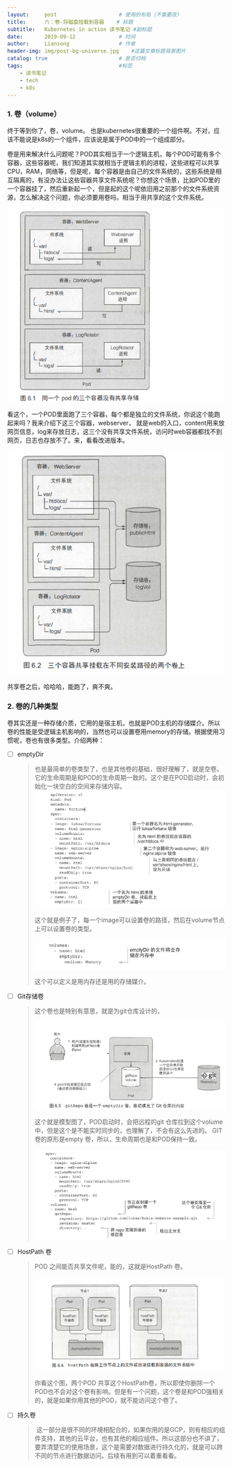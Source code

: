 ```yaml
---
layout:     post   				    # 使用的布局（不需要改）
title:      六：卷-将磁盘挂载到容器 	# 标题
subtitle:   Kubernetes in action 读书笔记 #副标题
date:       2019-09-12 				# 时间
author:     Liansong 				# 作者
header-img: img/post-bg-universe.jpg 	#这篇文章标题背景图片
catalog: true 						# 是否归档
tags:								#标签
    - 读书笔记
    - tech
    - k8s
---
```




### 1. 卷（volume）

终于等到你了，卷，volume。 也是kubernetes很重要的一个组件啊。不对，应该不能说是k8s的一个组件，应该说是属于POD中的一个组成部分。

卷是用来解决什么问题呢？POD其实相当于一个逻辑主机，每个POD可能有多个容器，这些容器呢，我们知道其实就相当于逻辑主机的进程，这些进程可以共享CPU，RAM，网络等，但是呢，每个容器是由自己的文件系统的，这些系统是相互隔离的，有没办法让这些容器共享文件系统呢？你想这个场景，比如POD里的一个容器挂了，然后重新起一个，但是起的这个呢依旧用之前那个的文件系统资源，怎么解决这个问题，你必须要用卷吗，相当于用共享的这个文件系统。

![1568258532361](../pwa/1568258532361.png)

看这个，一个POD里面跑了三个容器，每个都是独立的文件系统，你说这个能跑起来吗？我来介绍下这三个容器，webserver， 就是web的入口，content用来放网页信息，log来存放日志，这三个没有共享文件系统，访问时web容器都找不到网页，日志也存放不了。来，看看改进版本。

![1568258703418](../pwa/1568258703418.png)

共享卷之后，哈哈哈，能跑了，爽不爽。



###  2. 卷的几种类型

卷其实还是一种存储介质，它用的是宿主机，也就是POD主机的存储媒介。所以卷的性能是受逻辑主机影响的，当然也可以设置卷用memory的存储。根据使用习惯呢，卷也有很多类型。介绍两种：

- [ ] emptyDir

	> 也是最简单的卷类型了，也是其他卷的基础，很好理解了，就是空卷。它的生命周期是和POD的生命周期一致的。这个是在POD启动时，会初始化一块空白的空间来存储内容。![1568260293628](../pwa/1568260293628.png)
	>
	> 这个就是例子了，每一个image可以设置卷的路径，然后在volume节点上可以设置卷的类型。
	>
	> ![1568260467410](../pwa/1568260467410.png)
	>
	> 
	>
	> 这个可以定义是用内存还是用的存储媒介。



- [ ] Git存储卷

	> 这个卷也是特别有意思，就是为git仓库设计的，
	>
	> ![1568260737688](../pwa/1568260737688.png)
	>
	> 
	>
	> 这个就是模型图了，POD启动时，会把远程的git 仓库拉到这个volume中，但是这个是不能实时同步的，也理解了，不会有这么先进的。 GIT 卷的原形是empty 卷，所以，生命周期也是和POD保持一致。
	>
	> ![1568261085518](../pwa/1568261085518.png)



- [ ] HostPath 卷

	> POD 之间能否共享文件呢，能的，这就是HostPath 卷。
	>
	> ![1568269923933](../pwa/1568269923933.png)
	>
	> 
	>
	> 你看这个图，两个POD 共享这个HostPath卷，所以即使你删除一个POD也不会对这个卷有影响。但是有一个问题，这个卷是和POD强相关的，就是如果你用其他的POD，就不能访问这个卷了。

	

- [ ] 持久卷

	>  这一部分是很不同的环境相配合的，如果你用的是GCP，则有相应的组件支持，其他的云平台，也有其他的相应组件。所以这部分也不讲了，要弄清楚它的使用场景，这个是需要对数据进行持久化的，就是可以跨不同的节点进行数据访问。后续有用到可以着重看看。



